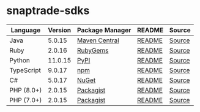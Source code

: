 # snaptrade-sdks

|Language|Version|Package Manager|README|Source|
|-|-|-|-|-|
|Java|5.0.15|[Maven Central](https://central.sonatype.com/artifact/com.konfigthis/snaptrade-java-sdk/5.0.15)|[README](https://github.com/passiv/snaptrade-sdks/tree/HEAD/sdks/java#readme)|[Source](https://github.com/passiv/snaptrade-sdks/tree/HEAD/sdks/java)|
|Ruby|2.0.16|[RubyGems](https://rubygems.org/gems/snaptrade/versions/2.0.16)|[README](https://github.com/passiv/snaptrade-sdks/tree/HEAD/sdks/ruby#readme)|[Source](https://github.com/passiv/snaptrade-sdks/tree/HEAD/sdks/ruby)|
|Python|11.0.15|[PyPI](https://pypi.org/project/snaptrade-python-sdk/11.0.15)|[README](https://github.com/passiv/snaptrade-sdks/tree/HEAD/sdks/python#readme)|[Source](https://github.com/passiv/snaptrade-sdks/tree/HEAD/sdks/python)|
|TypeScript|9.0.17|[npm](https://www.npmjs.com/package/snaptrade-typescript-sdk/v/9.0.17)|[README](https://github.com/passiv/snaptrade-sdks/tree/HEAD/sdks/typescript#readme)|[Source](https://github.com/passiv/snaptrade-sdks/tree/HEAD/sdks/typescript)|
|C#|5.0.17|[NuGet](https://nuget.org/packages/SnapTrade.Net/5.0.17)|[README](https://github.com/passiv/snaptrade-sdks/tree/HEAD/sdks/csharp#readme)|[Source](https://github.com/passiv/snaptrade-sdks/tree/HEAD/sdks/csharp)|
|PHP (8.0+)|2.0.15|[Packagist](https://packagist.org/packages/konfig/snaptrade-php-sdk#2.0.15)|[README](https://github.com/passiv/snaptrade-php-sdk/tree/HEAD/sdks/php#readme)|[Source](https://github.com/passiv/snaptrade-php-sdk/tree/HEAD/sdks/php)|
|PHP (7.0+)|2.0.15|[Packagist](https://packagist.org/packages/konfig/snaptrade-php-7-sdk#2.0.15)|[README](https://github.com/passiv/snaptrade-php-7-sdk/tree/HEAD/sdks/php7#readme)|[Source](https://github.com/passiv/snaptrade-php-7-sdk/tree/HEAD/sdks/php7)|